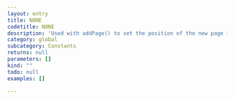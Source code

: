 ```yaml
---
layout: entry
title: NONE
codetitle: NONE
description: 'Used with addPage() to set the position of the new page in the book.'
category: global
subcategory: Constants
returns: null
parameters: []
kind: ""
todo: null
examples: []

---
```

